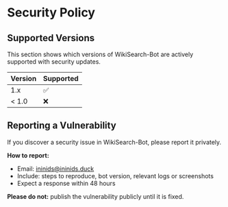 # Security Policy

## Supported Versions

This section shows which versions of WikiSearch-Bot are actively supported with security updates.

| Version  | Supported          |
| -------- | ----------------- |
| 1.x      | :white_check_mark: |
| < 1.0    | :x:               |

## Reporting a Vulnerability

If you discover a security issue in WikiSearch-Bot, please report it privately.  

**How to report:**
- Email: ininids@ininids.duck
- Include: steps to reproduce, bot version, relevant logs or screenshots
- Expect a response within 48 hours

**Please do not:** publish the vulnerability publicly until it is fixed.
